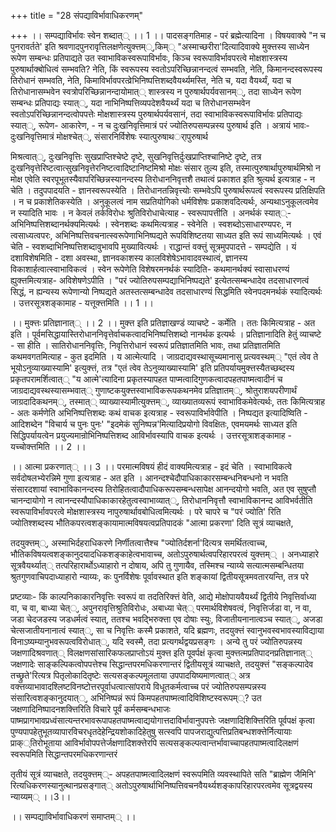 +++
title = "28 संपद्याविर्भावाधिकरणम्"

+++
।। सम्पद्याविर्भावः स्वेन शब्दात्् ।। 1 ।। पादसङ्गतिमाह - परं ब्रह्मेत्यादिना । विषयवाक्ये "न च पुनरावर्तते' इति श्रवणादपुनरावृत्तिलक्षणेत्युक्त्तम््,किम्् "अस्माच्छरीरा'दित्यादिवाक्ये मुक्त्तस्य साध्येन रूपेण सम्बन्धः प्रतिपाद्यते उत स्वाभाविकस्वरूपाविर्भावः, किञ्च स्वरूपाविर्भावपरत्वे मोक्षशास्त्रस्य पुरुषार्थाक्बोधित्वं सम्भवति? नेति, किं स्वरूपस्य स्वतोऽपरिच्छिन्नानन्दत्वं सम्भवति, नेति, किमानन्दस्वरूपस्य तिरोधानं सम्भवति, नेति, किमाविर्भावपरत्व्रेभिनिष्पत्तिशब्दवैयर्थ्यमस्ति, नेति च, यदा वैयर्थ्यं, यदा च तिरोधानासम्भवेन स्वत्रोपरिच्छिन्नानन्दायोमात्् शास्त्रस्य न पुरुषार्थपर्यवसानम््, तदा साध्येन रूपेण सम्बन्धः प्रतिपाद्यः स्यात््, यदा नाभिनिष्पत्तिव्यपदेशवैयर्थ्यं यदा च तिरोधानसम्भवेन स्वतोऽपरिच्छिन्नानन्दत्वोपपत्तेः मोक्षशास्त्रस्य पुरुषार्थपर्यवसानं, तदा स्वाभाविकस्वरूपाविर्भावः प्रतिपाद्यः स्यात््, रूपेण- आकारेण, - न च दुःखनिवृत्तिमात्रं परं ज्योतिरुपसम्पन्नस्य पुरुषार्थ इति । अत्रायं भावः- दुःखनिवृत्तिमात्रं मोक्षश्चेत््, संसारनिर्विशेषः स्यात्पुरुषाथर्ापुरुषार्थ

मिश्रत्वात््, दुःखनिवृत्तिः सुखप्राप्तिश्चेष्टे दृष्टे, सुखनिवृत्तिर्दुःखप्राप्तिश्चानिष्टे दृष्टे, तत्र दुःखनिवृत्तेरिष्टत्वात्सुखनिवृत्तेरनिष्टत्वादिष्टानिष्टमिश्रो मोक्षः संसार तुल्य इति, तस्मात्पुरुषार्थापुरुषार्थमिश्रो न मोक्ष एवेति स्वरपूभूतस्यैवापरिच्छिन्नस्यानन्दस्य तिरोधाननिवृत्तशै तथात्वं प्रकाशत इति श्रुत्यर्थ इत्यत्राह - न चेति । तदुपपादयति - ज्ञानस्वरूपस्येति । तिरोधानतन्निवृत्त्योः सम्भवेऽपि पुरुषार्थरूपत्वं स्वरूपस्य प्रतिक्षिपति । न च प्रकाशेतिकस्येति । अनुकूलत्वं नाम सप्रतियोगिको धर्मविशेषः प्रकाशवदित्यर्थः, अन्यथाऽनुकूलत्वमेव न स्यादिति भावः । न केवलं तर्कविरोधः श्रुतिविरोधाचेत्याह - स्वरूपापत्तीति । अनर्थकं स्यात््- अभिनिष्पत्तिशब्दानर्थक्यमित्यर्थः । स्वेनशब्दः कथमित्यत्राह - स्वेनेति । स्वशब्दोऽसाधारण्यपरः, न त्वसाध्यत्वपरः, अभिनिष्पत्तिवचनात्स्वरूपेणाभिनिष्पद्यते रूपविशिष्टतया साध्यत इति रूपं साध्यमित्यर्थः । एवं चेति - स्वशब्दाभिनिष्पत्तिशब्दावुभावपि मुख्यावित्यर्थः । राद्धान्तं वक्त्तुं सूत्रमुपपादत्ते - सम्पद्येति । यं दशाविशेषमिति - दशा अवस्था, ज्ञानवकाशस्य कालविशेषेऽभावादवस्थात्वं, ज्ञानस्य विकाशार्हत्वात्स्वाभाविकत्वं । स्वेन रूपेणेति विशेषरमनर्थकं स्यादिति- कथमानर्थक्यं स्वासाधरण्यं ह्युक्त्तमित्यत्राह- अविशेषणेऽपीति । "परं ज्योतिरुपसम्पद्याभिनिष्पद्यते' इत्येतत्सम्बन्धादेव तदसाधारणत्वं सिद्धं, न ह्यन्यस्य रूपेणान्यो निष्पद्यते अतस्तत्सम्बन्धादेव तदसाधारण्यं सिद्धमिति स्वेनपदमनर्थकं स्यादित्यर्थः । उत्तरसूत्रशङ्कामाह - यत्तूक्त्तमिति ।। 1 ।।

।। मुक्त्तः प्रतिज्ञानात्् ।। 2 ।। मुक्त्त इति प्रतिज्ञाखण्डं व्याचष्टे - कर्मेति । ततः किमित्यत्राह - अत इति । पूर्वमसिद्धायास्तिरोधाननिवृत्तेर्वाचकत्वादभिनिष्पत्तिशब्दो नानर्थक इत्यर्थः । प्रतिज्ञानादिति हेतुं व्याचष्टे - सा हीति । सातिरोधाननिवृत्तिः, निवृत्तिरोधानं स्वरूपं प्रतिज्ञातमिति भावः, तथा प्रतिज्ञातमिति कथमवगतमित्याह - कुत इदमिति । य आत्मेत्यादि । जाग्रदाद्यवस्थासूच्यमानासु प्रत्यवस्थम्् "एतं त्वेव ते भूयोऽनुव्याख्यास्यामि' इत्युक्त्तं, तत्र "एतं त्वेव तेऽनुव्याख्यास्यामि' इति प्रतिपर्यायमुक्त्तस्यैतच्छब्दस्य प्रकृतपरामर्शित्वात्् "य आत्मे'त्यादिना प्रकृतस्यापहत पाप्मत्वादिगुणकत्वादपहतपाष्मत्वादीनं च जाग्रदाद्यवस्थस्यासम्भवात्् गुणाष्टकयुक्त्तस्वाभाविकरूपकथनमेव प्रतिज्ञातम््, श्रोतुराशयपरीणार्थं जाग्रदादिकथनम््, तस्मात्् व्याख्यास्यामीत्युक्त्तम््, व्याख्यातव्यरूपं स्वाभाविकमेवेत्यर्थः, ततः किमित्यत्राह - अतः कर्मणेति अभिनिष्पत्तिशब्दः कथं वाचक इत्यत्राह - स्वरूपाविर्भावेपीति । निष्पद्यत इत्यादिष्विति - आदिशब्देन "विचार्य च पुनः पुनः' "इदमेकं सुनिष्पन्न'मित्यादिप्रयोगो विवक्षितः, एवमयमर्थः साध्यत इति सिद्धिपर्यायत्वेन प्रयुज्यमान्रोभिनिष्पत्तिशब्द आविर्भावस्यापि वाचक इत्यर्थः । उत्तरसूत्राशङ्कामाह - यच्चोक्त्तमिति ।। 2 ।।

।। आत्मा प्रकरणात्् ।। 3 ।। परमात्मविषयं हीदं वाक्यमित्यत्राह - इदं चेति । स्वाभाविकत्वे सर्वदोषलभ्येरन्निमे गुणा इत्यत्राह - अत इति । आनन्दश्चेदौपाधिकाकारसम्बन्धनिबन्धनो न भवति संसारदशायां स्वाभाविकानन्दस्य तिरोहितत्वादौपाधिकरूपसम्बन्धसापेक्ष आनन्दयोगो भवति, अत एव सुषुप्तौ चानन्दायोगो न त्वानन्दस्यौपाधिकाकारहेतुत्वस्वाभाव्यात््, तिरोधाननिवृत्तौ स्वाभाविकानन्द आविभर्वतीति स्वरूपाविर्भावपरत्वे मोक्षशास्त्रस्य नापुरुषार्थावबोधित्वमित्यर्थः । परे चापरे च "परं ज्योति' रिति ज्योतिश्शब्दस्य भौतिकपरत्वशङ्कायामात्मविषयत्वप्रतिपादकं "आत्मा प्रकरणा' दिति सूत्रं व्याचक्षते,

तदयुक्त्तम््, अस्माभिर्दहराधिकरणे निर्णीतत्वात्तैश्च "ज्योतिर्दशर्ना'दित्यत्र समर्थितत्वाच्च, भौतिकविषयत्वशङ्कानुदयादधिकशङ्काहेत्वभावाच्च, अतोऽपुरुषार्थत्वपरिहारपरत्वं युक्त्तम्् । अनध्याहारे सूत्रवैयर्थ्यात्् तत्परिहारार्थोऽध्याहारो न दोषाय, अपि तु गुणायैव, तस्मिश्च न्याय्ये सत्यात्मसम्बन्धितया श्रुतगुणवाचिपदाध्याहारो न्याय्यः, कः पुनर्विशेषः पूर्वावस्थात इति शङ्कायां द्वितीयसूत्रमवतारयन्ति, तत्र परे

प्रष्टव्याः- किं काल्पनिकाकारनिवृत्तिः स्वरूपं वा तदतिरिक्त्तं वेति, आद्ये मोक्षोपायवैयर्थ्यं द्वितीये निवृत्तिर्वाध्या वा, च वा, बाध्या चेत््, अपुनरावृत्तिश्रुतिविरोधः, अबाध्या चेत्् परमार्थविशेषवत्वं, निवृत्तिर्जडा वा, न वा, जडा चेदजडस्य जडधर्मत्वं स्यात्, ततश्च भवद्भिरुक्त्ता एव दोषाः स्युः, विजातीयनानात्वञ्च स्यात््, अजडा चेत्सजातीयनानात्वं स्यात््, सा च निवृत्तिः कस्मै प्रकाशते, यदि ब्रह्मणः, तदयुक्त्तं स्वानुभवस्वभावस्याविद्याया विनाऽष्यम्यानुभवरूपत्वविरोधात््, यदि स्वस्मै, तदा प्रत्यगर्थद्वयप्रसङ्गः । अन्ये तु परं ज्योतिरुपन्नस्य जक्षणादिश्रवणात्् विलक्षणसांसारिकफलप्राप्तोऽयं मुक्त्त इति पूवर्पक्षं कृत्वा मुक्त्तत्मप्रतिपादनप्रतिज्ञानात्् जक्षणादेः साङ्कल्पिकत्वोपपत्तेश्च सिद्धान्तपरमधिकरणान्तरं द्वितीयसूत्रं व्याचक्षते, तदयुक्त्तं "सङ्कल्पादेव तच्छ्रुते'रित्यत्र पितृलोकादितृष्टेः सत्यसङ्कल्पमूलताया उपपादयिष्यमाणत्वात्् अत्र वक्त्तव्याभावादश्लिष्टविनष्टोत्तरपूर्वाधत्वात्सांपराये विधूतकर्मत्वाच्च परं ज्योतिरुपसम्पन्नस्य संसारित्वशङ्कानुदयात््, अभिनिष्पन्नं रूपं किमपहतपाष्मत्वादिविशिष्टस्वरूपम््? उत जक्षणादिनिष्पादनशक्त्तिरिति विचारे पूर्वं कर्मसम्बन्धभाजः पाष्मप्रागभावप्रध्वंसात्यन्तरभावरूपापहतपाष्मत्वाद्ययोगात्तदाविर्भावानुपपत्तेः जक्षणादिशिक्त्तिरिति पूर्वपक्षं कृत्वा पुण्यपापहेतुभूतव्यापारविचरधृतदेहेन्द्रियशोकादिहेतुषु सत्स्वपि पापजराद्युत्पत्तिप्रतिबन्धशक्त्तेर्नित्यायाः प्राक््तिरोभूताया आविर्भावोपपत्तेर्जक्षणादिशक्त्तेरपि सत्यसङ्कल्पत्वान्तर्भावाच्चापहतपाष्मत्वादिलक्षणं स्वरूपमिति सिद्धान्तपरमधिकरणान्तरं

तृतीयं सूत्रं व्याचक्षते, तदयुक्त्तम््- अपहतपाष्मत्वादिलक्षणं स्वरूपमिति व्यवस्थापिते सति "ब्राह्मेण जैमिनि' रित्यधिकरणस्यानुत्थानप्रसङ्गात्् अतोऽपुरुषार्थाभिनिष्पत्तिवचनवैयर्थ्यशङ्कापरिहारपरत्वमेव सूत्रद्वयस्य न्याय्यम्् ।।3।।

।। सम्पद्याविर्भावाधिकरणं समाप्तम्् ।।


